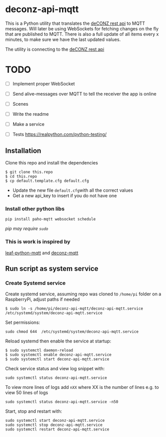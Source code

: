 # deconz-api-mqtt

This is a Python utility that translates the [deCONZ rest api](https://dresden-elektronik.github.io/deconz-rest-doc/) to MQTT messages.
Will later be using WebSockets for fetching changes on the fly that are published
to MQTT.
There is also a full update of all items every x minutes, to make sure we have the last updated values.

The utility is connecting to the [deCONZ rest api](https://dresden-elektronik.github.io/deconz-rest-doc/) 


# TODO

- [ ] Implement proper WebSocket
- [ ] Send alive-messages over MQTT to tell the receiver the app is online
- [ ] Scenes
- [ ] Write the readme
- [ ] Make a service
- [ ] Tests https://realpython.com/python-testing/


## Installation

Clone this repo and install the dependencies
```shell script
$ git clone this.repo 
$ cd this.repo
$ cp default.template.cfg default.cfg
```

- Update the new file `default.cfg`with all the correct values
- Get a new api_key to insert if you do not have one


### Install other python libs

`pip install paho-mqtt websocket schedule`

*pip may require `sudo`*


### This is work is inspired by 
[leaf-python-mqtt](https://github.com/glynhudson/leaf-python-mqtt) and [deconz-mqtt](https://github.com/xibriz/deconz-mqtt)


## Run script as system service

### Create Systemd service

Create systemd service, assuming repo was cloned to `/home/pi` folder on a RaspberryPi, adjust paths if needed

`$ sudo ln -s /home/pi/deconz-api-mqtt/deconz-api-mqtt.service /etc/systemd/system/deconz-api-mqtt.service`

Set permissions:

`sudo chmod 644  /etc/systemd/system/deconz-api-mqtt.service`

Reload systemd then enable the service at startup:

```
$ sudo systemctl daemon-reload
$ sudo systemctl enable deconz-api-mqtt.service
$ sudo systemctl start deconz-api-mqtt.service
```

Check service status and view log snippet with:

`sudo systemctl status deconz-api-mqtt.service`

To view more lines of logs add `nXX` where XX is the number of lines e.g. to view 50 lines of logs

`sudo systemctl status deconz-api-mqtt.service -n50`

Start, stop and restart with:

```
sudo systemctl start deconz-api-mqtt.service
sudo systemctl stop deconz-api-mqtt.service
sudo systemctl restart deconz-api-mqtt.service
```
